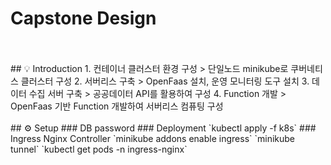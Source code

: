 # Capstone Design


<br/>
<br/>
## 💡 Introduction
1. 컨테이너 클러스터 환경 구성
	> 단일노드 minikube로 쿠버네티스 클러스터 구성
2. 서버리스 구축
	> OpenFaas 설치, 운영 모니터링 도구 설치
3. 데이터 수집 서버 구축
	> 공공데이터 API를 활용하여 구성
4. Function 개발
	> OpenFaas 기반 Function 개발하여 서버리스 컴퓨팅 구성


<br/>
<br/>
## ⚙️  Setup
### DB password
### Deployment
`kubectl apply -f k8s`
### Ingress Nginx Controller
`minikube addons enable ingress`  
`minikube tunnel`  
`kubectl get pods -n ingress-nginx`
